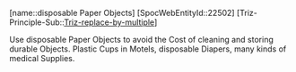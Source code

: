 ﻿---
type: TrizExample
aliases:
- disposable Paper Objects
license: CC BY-SA 4.0
copyright: https://github.com/SpocWeb
IsDeleted: false
IsReadOnly: false
Confidential: public
tags: 
- Triz/Principle/Example
---
[name::disposable Paper Objects]
[SpocWebEntityId::22502]
[Triz-Principle-Sub::[Triz-replace-by-multiple](tech/Triz/Sub/Triz-replace-by-multiple.md)]

Use disposable Paper Objects to avoid the Cost of cleaning and storing durable Objects. Plastic Cups in Motels, disposable Diapers, many kinds of medical Supplies.